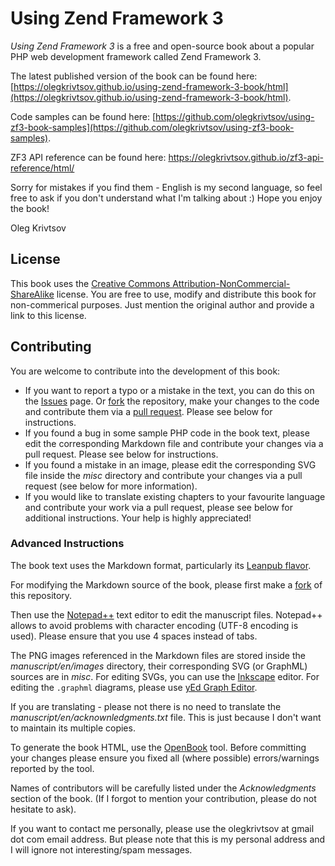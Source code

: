 # Using Zend Framework 3

*Using Zend Framework 3* is a free and open-source book about a popular PHP web development framework called
Zend Framework 3.

The latest published version of the book can be found here: 
[https://olegkrivtsov.github.io/using-zend-framework-3-book/html](https://olegkrivtsov.github.io/using-zend-framework-3-book/html).

Code samples can be found here: 
[https://github.com/olegkrivtsov/using-zf3-book-samples](https://github.com/olegkrivtsov/using-zf3-book-samples).

ZF3 API reference can be found here: https://olegkrivtsov.github.io/zf3-api-reference/html/

Sorry for mistakes if you find them - English is my second language, so feel free to ask if you don't understand what I'm talking about :) Hope you enjoy the book!

Oleg Krivtsov

## License

This book uses the [Creative Commons Attribution-NonCommercial-ShareAlike](https://creativecommons.org/licenses/by-nc-sa/4.0/) license.
You are free to use, modify and distribute this book for non-commerical purposes. Just mention the original author and provide a link
to this license.

## Contributing

You are welcome to contribute into the development of this book:

  * If you want to report a typo or a mistake in the text, you can do this on the [Issues](https://github.com/olegkrivtsov/using-zend-framework-3-book/issues) page. 
    Or [fork](https://help.github.com/articles/fork-a-repo/) the repository, make your changes to the code and contribute them via a [pull request](https://help.github.com/articles/about-pull-requests/). Please see below for instructions.
  * If you found a bug in some sample PHP code in the book text, please edit the corresponding Markdown file and contribute your changes via a pull request. Please see below for instructions.
  * If you found a mistake in an image, please edit the corresponding SVG file inside the *misc* directory and contribute your changes via a pull request (see below for more information).
  * If you would like to translate existing chapters to your favourite language and contribute your work via a pull request, please see below for additional instructions. Your help is highly appreciated!

### Advanced Instructions
  
The book text uses the Markdown format, particularly its [Leanpub flavor](https://leanpub.com/help/manual). 
  
For modifying the Markdown source of the book, please first make a [fork](https://help.github.com/articles/fork-a-repo/) of this repository. 

Then use the [Notepad++](https://notepad-plus-plus.org/) text editor to edit the manuscript files. Notepad++ allows
to avoid problems with character encoding (UTF-8 encoding is used). Please ensure that you use 4 spaces instead of tabs.  

The PNG images referenced in the Markdown files are stored inside the *manuscript/en/images* directory, their corresponding SVG (or GraphML) sources are in *misc*. For editing SVGs, you can use the [Inkscape](https://inkscape.org/ru/download/) editor. For editing the `.graphml` diagrams, please use [yEd Graph Editor](https://www.yworks.com/products/yed).

If you are translating - please not there is no need to translate the *manuscript/en/acknownledgments.txt* file. This is just because I don't want to maintain its multiple copies.

To generate the book HTML, use the [OpenBook](https://github.com/olegkrivtsov/openbook) tool. Before committing your changes please ensure you fixed all (where possible) errors/warnings reported by the tool.

Names of contributors will be carefully listed under the *Acknowledgments* section of the book. (If I forgot to mention your contribution, please do not hesitate to ask).

If you want to contact me personally, please use the olegkrivtsov at gmail dot com email address. But please note that this is my personal address and I will ignore not interesting/spam messages.
